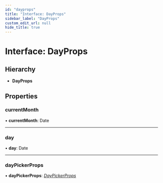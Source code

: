 ```yaml
---
id: "dayprops"
title: "Interface: DayProps"
sidebar_label: "DayProps"
custom_edit_url: null
hide_title: true
---
```


# Interface: DayProps

## Hierarchy

* **DayProps**

## Properties

### currentMonth

• **currentMonth**: Date

___

### day

• **day**: Date

___

### dayPickerProps

• **dayPickerProps**: [*DayPickerProps*](daypickerprops.md)
